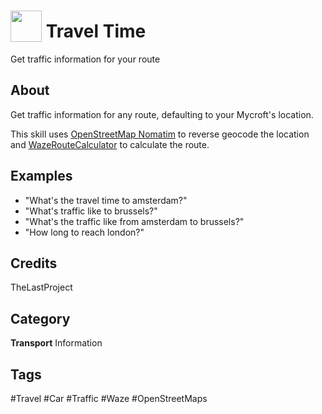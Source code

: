 # <img src="https://raw.githack.com/FortAwesome/Font-Awesome/master/svgs/solid/car.svg" card_color="#8CE0FE" width="50" height="50" style="vertical-align:bottom"/> Travel Time
Get traffic information for your route

## About
Get traffic information for any route, defaulting to your Mycroft's location.

This skill uses [OpenStreetMap Nomatim](https://wiki.openstreetmap.org/wiki/Nominatim) to reverse geocode the location and [WazeRouteCalculator](https://github.com/kovacsbalu/WazeRouteCalculator) to calculate the route.

## Examples
* "What's the travel time to amsterdam?"
* "What's traffic like to brussels?"
* "What's the traffic like from amsterdam to brussels?"
* "How long to reach london?"

## Credits
TheLastProject

## Category
**Transport**
Information

## Tags
#Travel
#Car
#Traffic
#Waze
#OpenStreetMaps

